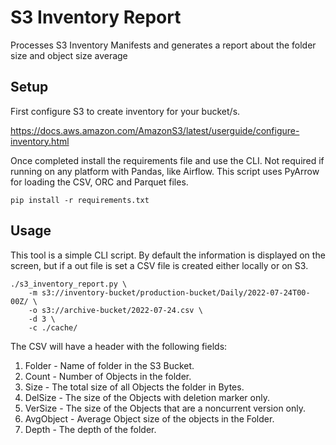 # S3 Inventory Report
Processes S3 Inventory Manifests and generates a report about the folder size and object size average

## Setup

First configure S3 to create inventory for your bucket/s.

https://docs.aws.amazon.com/AmazonS3/latest/userguide/configure-inventory.html

Once completed install the requirements file and use the CLI. Not required if
running on any platform with Pandas, like Airflow.  This script uses PyArrow
for loading the CSV, ORC and Parquet files.

```shell
pip install -r requirements.txt
```

## Usage

This tool is a simple CLI script. By default the information is displayed on the screen, but if
a out file is set a CSV file is created either locally or on S3.

```shell
./s3_inventory_report.py \
    -m s3://inventory-bucket/production-bucket/Daily/2022-07-24T00-00Z/ \
    -o s3://archive-bucket/2022-07-24.csv \
    -d 3 \
    -c ./cache/
```

The CSV will have a header with the following fields:
 1. Folder - Name of folder in the S3 Bucket.
 2. Count - Number of Objects in the folder.
 3. Size - The total size of all Objects the folder in Bytes.
 4. DelSize - The size of the Objects with deletion marker only.
 5. VerSize - The size of the Objects that are a noncurrent version only.
 6. AvgObject - Average Object size of the objects in the Folder.
 7. Depth - The depth of the folder.
